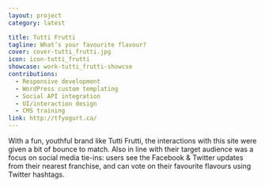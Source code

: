 ```yaml
---
layout: project
category: latest

title: Tutti Frutti
tagline: What’s your favourite flavour?
cover: cover-tutti_frutti.jpg
icon: icon-tutti_frutti
showcase: work-tutti_frutti-showcse
contributions:
  - Responsive development
  - WordPress custom templating
  - Social API integration
  - UI/interaction design
  - CMS training
link: http://tfyogurt.ca/
---
```


With a fun, youthful brand like Tutti Frutti, the interactions with this site were given a bit of bounce to match. Also in line with their target audience was a focus on social media tie-ins: users see the Facebook &#38; Twitter updates from their nearest franchise, and can vote on their favourite flavours using Twitter hashtags.
